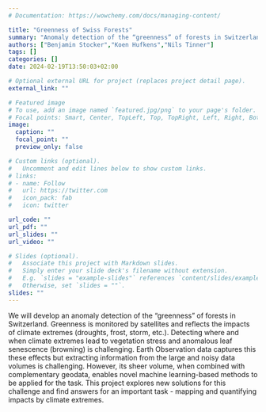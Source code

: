 ```yaml
---
# Documentation: https://wowchemy.com/docs/managing-content/

title: "Greenness of Swiss Forests"
summary: "Anomaly detection of the “greenness” of forests in Switzerland."
authors: ["Benjamin Stocker","Koen Hufkens","Nils Tinner"]
tags: []
categories: []
date: 2024-02-19T13:50:03+02:00

# Optional external URL for project (replaces project detail page).
external_link: ""

# Featured image
# To use, add an image named `featured.jpg/png` to your page's folder.
# Focal points: Smart, Center, TopLeft, Top, TopRight, Left, Right, BottomLeft, Bottom, BottomRight.
image:
  caption: ""
  focal_point: ""
  preview_only: false

# Custom links (optional).
#   Uncomment and edit lines below to show custom links.
# links:
# - name: Follow
#   url: https://twitter.com
#   icon_pack: fab
#   icon: twitter

url_code: ""
url_pdf: ""
url_slides: ""
url_video: ""

# Slides (optional).
#   Associate this project with Markdown slides.
#   Simply enter your slide deck's filename without extension.
#   E.g. `slides = "example-slides"` references `content/slides/example-slides.md`.
#   Otherwise, set `slides = ""`.
slides: ""
---
```


We will develop an anomaly detection of the “greenness” of forests in Switzerland. Greenness is monitored by satellites and reflects the impacts of climate extremes (droughts, frost, storm, etc.). Detecting where and when climate extremes lead to vegetation stress and anomalous leaf senescence (browning) is challenging. Earth Observation data captures this these effects but extracting information from the large and noisy data volumes is challenging. However, its sheer volume, when combined with complementary geodata, enables novel machine learning-based methods to be applied for the task. This project explores new solutions for this challenge and find answers for an important task - mapping and quantifying impacts by climate extremes.  


